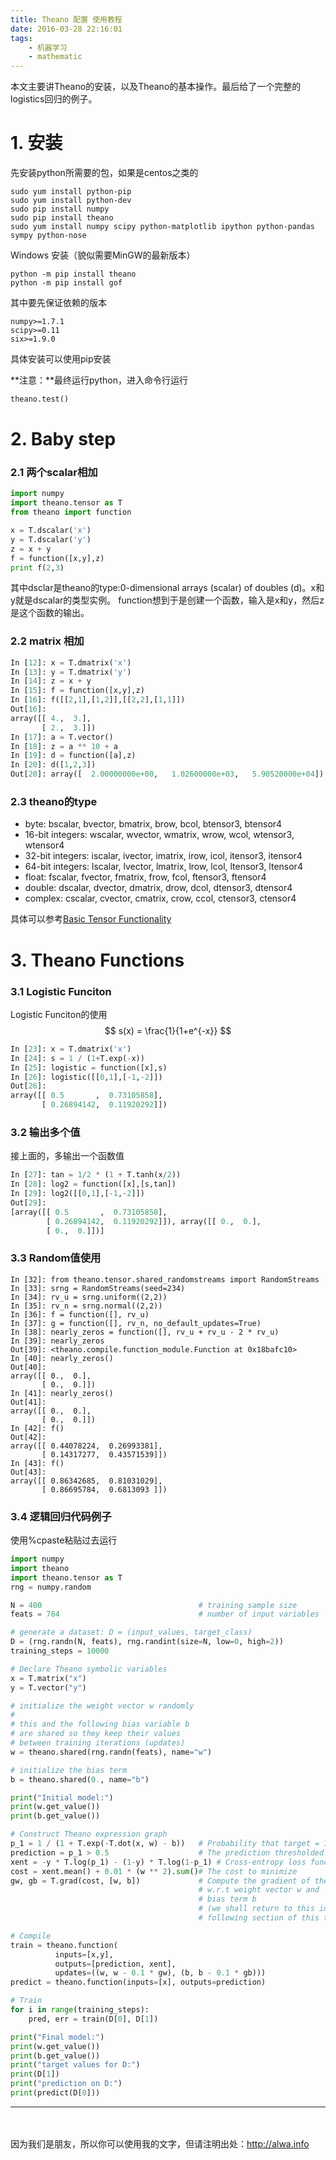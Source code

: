 ```yaml
---
title: Theano 配置 使用教程
date: 2016-03-28 22:16:01
tags:
    - 机器学习
    - mathematic
---
```



本文主要讲Theano的安装，以及Theano的基本操作。最后给了一个完整的logistics回归的例子。


<!-- more -->

# 1. 安装
先安装python所需要的包，如果是centos之类的
```
sudo yum install python-pip
sudo yum install python-dev
sudo pip install numpy
sudo pip install theano
sudo yum install numpy scipy python-matplotlib ipython python-pandas sympy python-nose
```

Windows 安装（貌似需要MinGW的最新版本）
```
python -m pip install theano
python -m pip install gof
```
其中要先保证依赖的版本
```
numpy>=1.7.1 
scipy>=0.11 
six>=1.9.0 
```

具体安装可以使用pip安装

**注意：**最终运行python，进入命令行运行
```python
theano.test()
```

# 2. Baby step
### 2.1 两个scalar相加
```python
import numpy
import theano.tensor as T
from theano import function

x = T.dscalar('x')
y = T.dscalar('y')
z = x + y
f = function([x,y],z)
print f(2,3)

```
其中dsclar是theano的type:0-dimensional arrays (scalar) of doubles (d)。x和y就是dscalar的类型实例。
function想到于是创建一个函数，输入是x和y，然后z是这个函数的输出。

### 2.2 matrix 相加
```python
In [12]: x = T.dmatrix('x')
In [13]: y = T.dmatrix('y')
In [14]: z = x + y
In [15]: f = function([x,y],z)
In [16]: f([[2,1],[1,2]],[[2,2],[1,1]])
Out[16]: 
array([[ 4.,  3.],
       [ 2.,  3.]])
In [17]: a = T.vector()
In [18]: z = a ** 10 + a
In [19]: d = function([a],z)
In [20]: d([1,2,3])
Out[20]: array([  2.00000000e+00,   1.02600000e+03,   5.90520000e+04])
```


### 2.3 theano的type

+ byte: bscalar, bvector, bmatrix, brow, bcol, btensor3, btensor4
+ 16-bit integers: wscalar, wvector, wmatrix, wrow, wcol, wtensor3, wtensor4
+ 32-bit integers: iscalar, ivector, imatrix, irow, icol, itensor3, itensor4
+ 64-bit integers: lscalar, lvector, lmatrix, lrow, lcol, ltensor3, ltensor4
+ float: fscalar, fvector, fmatrix, frow, fcol, ftensor3, ftensor4
+ double: dscalar, dvector, dmatrix, drow, dcol, dtensor3, dtensor4
+ complex: cscalar, cvector, cmatrix, crow, ccol, ctensor3, ctensor4

具体可以参考[Basic Tensor Functionality](http://deeplearning.net/software/theano/library/tensor/basic.html#libdoc-tensor-creation)

# 3. Theano Functions
### 3.1 Logistic Funciton
Logistic Funciton的使用
$$ 
s(x) = \frac{1}{1+e^{-x}}
$$

```python
In [23]: x = T.dmatrix('x')
In [24]: s = 1 / (1+T.exp(-x))
In [25]: logistic = function([x],s)
In [26]: logistic([[0,1],[-1,-2]])
Out[26]: 
array([[ 0.5       ,  0.73105858],
       [ 0.26894142,  0.11920292]])

```

### 3.2 输出多个值
接上面的，多输出一个函数值
```python
In [27]: tan = 1/2 * (1 + T.tanh(x/2))
In [28]: log2 = function([x],[s,tan])
In [29]: log2([[0,1],[-1,-2]])
Out[29]: 
[array([[ 0.5       ,  0.73105858],
        [ 0.26894142,  0.11920292]]), array([[ 0.,  0.],
        [ 0.,  0.]])]

```

### 3.3 Random值使用

```
In [32]: from theano.tensor.shared_randomstreams import RandomStreams
In [33]: srng = RandomStreams(seed=234)
In [34]: rv_u = srng.uniform((2,2))
In [35]: rv_n = srng.normal((2,2))
In [36]: f = function([], rv_u)
In [37]: g = function([], rv_n, no_default_updates=True) 
In [38]: nearly_zeros = function([], rv_u + rv_u - 2 * rv_u)
In [39]: nearly_zeros
Out[39]: <theano.compile.function_module.Function at 0x18bafc10>
In [40]: nearly_zeros()
Out[40]: 
array([[ 0.,  0.],
       [ 0.,  0.]])
In [41]: nearly_zeros()
Out[41]: 
array([[ 0.,  0.],
       [ 0.,  0.]])
In [42]: f()
Out[42]: 
array([[ 0.44078224,  0.26993381],
       [ 0.14317277,  0.43571539]])
In [43]: f()
Out[43]: 
array([[ 0.86342685,  0.81031029],
       [ 0.86695784,  0.6813093 ]])
```



### 3.4 逻辑回归代码例子
使用%cpaste粘贴过去运行
```python
import numpy
import theano
import theano.tensor as T
rng = numpy.random

N = 400                                   # training sample size
feats = 784                               # number of input variables

# generate a dataset: D = (input_values, target_class)
D = (rng.randn(N, feats), rng.randint(size=N, low=0, high=2))
training_steps = 10000

# Declare Theano symbolic variables
x = T.matrix("x")
y = T.vector("y")

# initialize the weight vector w randomly
#
# this and the following bias variable b
# are shared so they keep their values
# between training iterations (updates)
w = theano.shared(rng.randn(feats), name="w")

# initialize the bias term
b = theano.shared(0., name="b")

print("Initial model:")
print(w.get_value())
print(b.get_value())

# Construct Theano expression graph
p_1 = 1 / (1 + T.exp(-T.dot(x, w) - b))   # Probability that target = 1
prediction = p_1 > 0.5                    # The prediction thresholded
xent = -y * T.log(p_1) - (1-y) * T.log(1-p_1) # Cross-entropy loss function
cost = xent.mean() + 0.01 * (w ** 2).sum()# The cost to minimize
gw, gb = T.grad(cost, [w, b])             # Compute the gradient of the cost
                                          # w.r.t weight vector w and
                                          # bias term b
                                          # (we shall return to this in a
                                          # following section of this tutorial)

# Compile
train = theano.function(
          inputs=[x,y],
          outputs=[prediction, xent],
          updates=((w, w - 0.1 * gw), (b, b - 0.1 * gb)))
predict = theano.function(inputs=[x], outputs=prediction)

# Train
for i in range(training_steps):
    pred, err = train(D[0], D[1])

print("Final model:")
print(w.get_value())
print(b.get_value())
print("target values for D:")
print(D[1])
print("prediction on D:")
print(predict(D[0]))
```


----
　

因为我们是朋友，所以你可以使用我的文字，但请注明出处：http://alwa.info